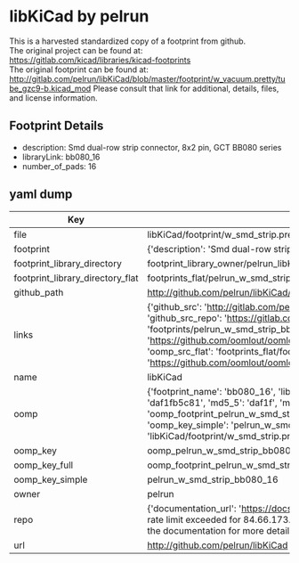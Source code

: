 # libKiCad by pelrun  
This is a harvested standardized copy of a footprint from github.  
The original project can be found at:  
https://gitlab.com/kicad/libraries/kicad-footprints  
The original footprint can be found at:
http://gitlab.com/pelrun/libKiCad/blob/master/footprint/w_vacuum.pretty/tube_gzc9-b.kicad_mod
Please consult that link for additional, details, files, and license information.  
## Footprint Details
* description: Smd dual-row strip connector, 8x2 pin, GCT BB080 series  
* libraryLink: bb080_16  
* number_of_pads: 16  
## yaml dump  
| Key | Value |  
| --- | --- |  
| file | libKiCad/footprint/w_smd_strip.pretty/bb080_16.kicad_mod |  
| footprint | {'description': 'Smd dual-row strip connector, 8x2 pin, GCT BB080 series', 'libraryLink': 'bb080_16', 'number_of_pads': 16} |  
| footprint_library_directory | footprint_library_owner/pelrun_libKiCad |  
| footprint_library_directory_flat | footprints_flat/pelrun_w_smd_strip_bb080_16/working |  
| github_path | http://github.com/pelrun/libKiCad/blob/master/footprint/w_smd_strip.pretty/bb080_16.kicad_mod |  
| links | {'github_src': 'http://gitlab.com/pelrun/libKiCad/blob/master/footprint/w_vacuum.pretty/tube_gzc9-b.kicad_mod', 'github_src_repo': 'https://gitlab.com/kicad/libraries/kicad-footprints', 'oomp_bot': 'footprints/pelrun_w_smd_strip_bb080_16/working', 'oomp_bot_github': 'https://github.com/oomlout/oomlout_oomp_footprint_bot/tree/main/footprints/pelrun_w_smd_strip_bb080_16/working', 'oomp_src_flat': 'footprints_flat/footprints_flat/pelrun_w_smd_strip_bb080_16/working', 'oomp_src_flat_github': 'https://github.com/oomlout/oomlout_oomp_footprint_src/tree/main/footprints_flat/pelrun_w_smd_strip_bb080_16/working'} |  
| name | libKiCad |  
| oomp | {'footprint_name': 'bb080_16', 'library_name': 'w_smd_strip', 'md5': 'daf1fb5c814b29b3909340c19ee065af', 'md5_10': 'daf1fb5c81', 'md5_5': 'daf1f', 'md5_6': 'daf1fb', 'oomp_key': 'oomp_pelrun_w_smd_strip_bb080_16', 'oomp_key_extra': 'oomp_footprint_pelrun_w_smd_strip_bb080_16', 'oomp_key_full': 'oomp_footprint_pelrun_w_smd_strip_bb080_16_daf1fb', 'oomp_key_simple': 'pelrun_w_smd_strip_bb080_16', 'original_filename': 'libKiCad/footprint/w_smd_strip.pretty/bb080_16.kicad_mod', 'owner_name': 'pelrun'} |  
| oomp_key | oomp_pelrun_w_smd_strip_bb080_16 |  
| oomp_key_full | oomp_footprint_pelrun_w_smd_strip_bb080_16 |  
| oomp_key_simple | pelrun_w_smd_strip_bb080_16 |  
| owner | pelrun |  
| repo | {'documentation_url': 'https://docs.github.com/rest/overview/resources-in-the-rest-api#rate-limiting', 'message': "API rate limit exceeded for 84.66.173.59. (But here's the good news: Authenticated requests get a higher rate limit. Check out the documentation for more details.)"} |  
| url | http://github.com/pelrun/libKiCad |  


